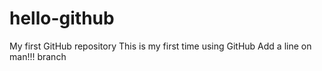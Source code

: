 # hello-github
My first GitHub repository
This is my first time using GitHub
Add a line on man!!! branch
